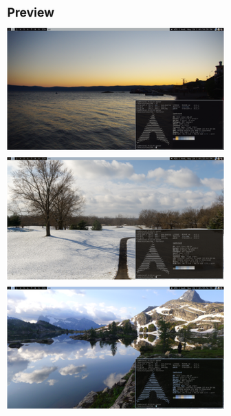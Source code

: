 # Preview
![screen](2025-05-28_13-54.png)

![screen](2025-05-28_13-55_1.png)

![screen](2025-05-28_13-52.png)
